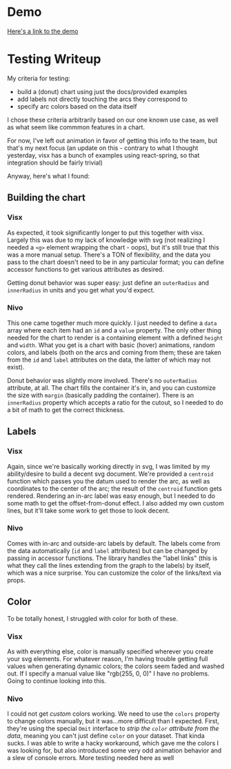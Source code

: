 # Demo
[Here's a link to the demo](http://al-ppsa.github.io/chart-playground)

# Testing Writeup
My criteria for testing:
- build a (donut) chart using just the docs/provided examples
- add labels not directly touching the arcs they correspond to
- specify arc colors based on the data itself

I chose these criteria arbitrarily based on our one known use case, as well as what seem like commmon features in a chart.

For now, I've left out animation in favor of getting this info to the team, but that's my next focus (an update on this - contrary to what I thought yesterday, visx has a bunch of examples using react-spring, so that integration should be fairly trivial)

Anyway, here's what I found:

## Building the chart
### Visx
As expected, it took significantly longer to put this together with visx. Largely this was due to my lack of knowledge
 with svg (not realizing I needed a `<g>` element wrapping the chart - oops), but it's still true that this was a
 more manual setup. There's a TON of flexibility, and the data you pass to the chart doesn't need to be in any
  particular format; you can define accessor functions to get various attributes as desired.

Getting donut behavior was super easy: just define an `outerRadius` and `innerRadius` in units and you get what you'd expect.

### Nivo
This one came together much more quickly. I just needed to define a `data` array where each item had an `id` and a `value` property. The only other thing needed for the chart to render is a containing element with a defined `height` and `width`. What you get is a chart with basic (hover) animations, random colors, and labels (both on the arcs and coming from them; these are taken from the `id` and `label` attributes on the data, the latter of which may not exist).

Donut behavior was slightly more involved. There's no `outerRadius` attribute, at all. The chart fills the container it's in, and you can customize the size with `margin` (basically padding the container). There is an `innerRadius` property which accepts a ratio for the cutout, so I needed to do a bit of math to get the correct thickness.

## Labels
### Visx
Again, since we're basically working directly in svg, I was limited by my ability/desire to build a decent svg document.
We're provided a `centroid` function which passes you the datum used to render the arc, as well as coordinates to the center of the arc; the result of the `centroid` function gets rendered. Rendering an in-arc label was easy enough, but I
needed to do some math to get the offset-from-donut effect. I also added my own custom lines, but it'll take some work to get those to look decent.

### Nivo
Comes with in-arc and outside-arc labels by default. The labels come from the data automatically (`id` and `label` attributes) but can be changed by passing in accessor functions. The library handles the "label links" (this is what they call the lines extending from the graph to the labels) by itself, which was a nice surprise. You can customize the color of the links/text via props.

## Color
To be totally honest, I struggled with color for both of these.

### Visx
As with everything else, color is manually specified wherever you create your svg elements. For whatever reason, I'm having trouble getting full values when generating dynamic colors; the colors seem faded and washed out. If I specify a manual value like "rgb(255, 0, 0)" I have no problems. Going to continue looking into this.

### Nivo
I could not get _custom_ colors working. We need to use the `colors` property to change colors manually, but it was...more difficult than I expected. First, they're using the special `Omit` interface to _strip the `color` attribute from the data_, meaning you can't just define `color` on your dataset. That kinda sucks. I was able to write a hacky workaround, which gave me the colors I was looking for, but also introduced some very odd animation behavior and a slew of console errors. More testing needed here as well